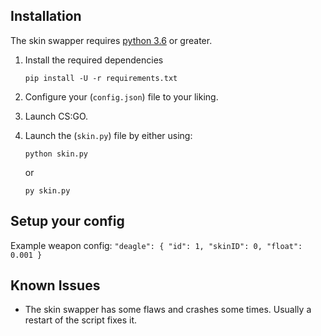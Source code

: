 ## Installation
The skin swapper requires [python 3.6](https://www.python.org/downloads/release/python-360/) or greater.

1. Install the required dependencies

    ```
    pip install -U -r requirements.txt
    ```
2. Configure your (`config.json`) file to your liking.

3. Launch CS:GO.

4. Launch the (`skin.py`) file by either using:

    ```
    python skin.py
    ```
    or
    ```
    py skin.py
    ```

## Setup your config
Example weapon config:
    ```
        "deagle": {
            "id": 1,
            "skinID": 0,
            "float": 0.001
        }
    ```
    


## Known Issues
  * The skin swapper has some flaws and crashes some times. Usually a restart of the script fixes it.


